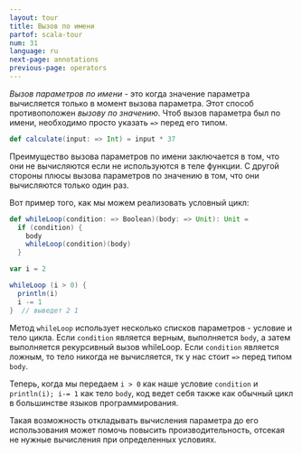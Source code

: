 ```yaml
---
layout: tour
title: Вызов по имени
partof: scala-tour
num: 31
language: ru
next-page: annotations
previous-page: operators
---
```


_Вызов параметров по имени_ - это когда значение параметра вычисляется только в момент вызова параметра. Этот способ противоположен _вызову по значению_. Чтоб вызов параметра был по имени, необходимо просто указать `=>` перед его типом.
```scala mdoc
def calculate(input: => Int) = input * 37
```
Преимущество вызова параметров по имени заключается в том, что они не вычисляются если не используются в теле функции. С другой стороны плюсы вызова параметров по значению в том, что они вычисляются только один раз.

Вот пример того, как мы можем реализовать условный цикл:

```scala mdoc
def whileLoop(condition: => Boolean)(body: => Unit): Unit =
  if (condition) {
    body
    whileLoop(condition)(body)
  }

var i = 2

whileLoop (i > 0) {
  println(i)
  i -= 1
}  // выведет 2 1
```
Метод `whileLoop` использует несколько списков параметров - условие и тело цикла. Если `condition` является верным, выполняется `body`, а затем выполняется рекурсивный вызов whileLoop. Если `condition` является ложным, то тело никогда не вычисляется, тк у нас стоит `=>` перед типом `body`. 

Теперь, когда мы передаем `i > 0` как наше условие `condition` и `println(i); i-= 1` как тело `body`, код ведет себя также как обычный цикл в большинстве языков программирования.

Такая возможность откладывать вычисления параметра до его использования может помочь повысить производительность, отсекая не нужные вычисления при определенных условиях.  
